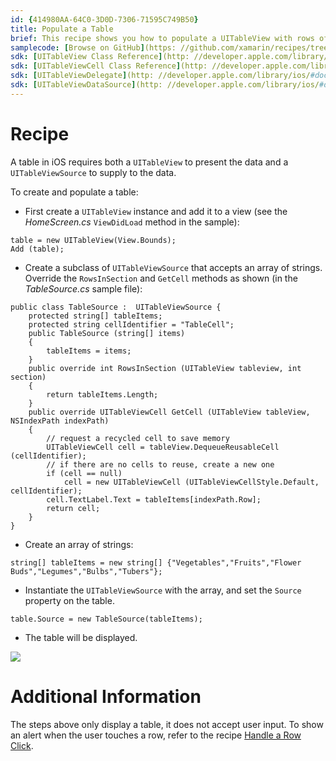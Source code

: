 ```yaml
---
id: {414980AA-64C0-3D0D-7306-71595C749B50}  
title: Populate a Table  
brief: This recipe shows you how to populate a UITableView with rows of data.  
samplecode: [Browse on GitHub](https: //github.com/xamarin/recipes/tree/master/ios/content_controls/tables/populate_a_table)  
sdk: [UITableView Class Reference](http: //developer.apple.com/library/ios/#documentation/uikit/reference/UITableView_Class/Reference/Reference.html)  
sdk: [UITableViewCell Class Reference](http: //developer.apple.com/library/ios/#documentation/uikit/reference/UITableViewCell_Class/Reference/Reference.html)  
sdk: [UITableViewDelegate](http: //developer.apple.com/library/ios/#documentation/uikit/reference/UITableViewDelegate_Protocol/Reference/Reference.html)  
sdk: [UITableViewDataSource](http: //developer.apple.com/library/ios/#documentation/uikit/reference/UITableViewDataSource_Protocol/Reference/Reference.html)  
---
```


<a name="Recipe" class="injected"></a>


# Recipe

A table in iOS requires both a `UITableView` to present the data and a
`UITableViewSource` to supply to the data.

To create and populate a table: 

-  First create a `UITableView` instance and add it to a view (see the *HomeScreen.cs* `ViewDidLoad` method in the sample): 


```
table = new UITableView(View.Bounds);
Add (table);
```

-  Create a subclass of `UITableViewSource` that accepts an array of strings. Override the `RowsInSection` and `GetCell` methods as shown (in the *TableSource.cs* sample file): 


```
public class TableSource :  UITableViewSource {
    protected string[] tableItems;
    protected string cellIdentifier = "TableCell";
    public TableSource (string[] items)
    {
        tableItems = items;
    }
    public override int RowsInSection (UITableView tableview, int section)
    {
        return tableItems.Length;
    }
    public override UITableViewCell GetCell (UITableView tableView, NSIndexPath indexPath)
    {
        // request a recycled cell to save memory
        UITableViewCell cell = tableView.DequeueReusableCell (cellIdentifier);
        // if there are no cells to reuse, create a new one
        if (cell == null)
            cell = new UITableViewCell (UITableViewCellStyle.Default, cellIdentifier);
        cell.TextLabel.Text = tableItems[indexPath.Row];
        return cell;
    }
}
```

-  Create an array of strings: 


```
string[] tableItems = new string[] {"Vegetables","Fruits","Flower Buds","Legumes","Bulbs","Tubers"};
```

-  Instantiate the `UITableViewSource` with the array, and set the `Source` property on the table.


```
table.Source = new TableSource(tableItems);
```

-  The table will be displayed.


 [ ![](Images/PopulateATable.png)](Images/PopulateATable.png)

 <a name="Additional_Information" class="injected"></a>


# Additional Information

The steps above only display a table, it does not accept user input. To show
an alert when the user touches a row, refer to the recipe [Handle a Row Click](/recipes/ios/content_controls/tables/handle_a_row_click/).